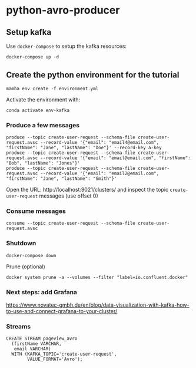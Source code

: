 # python-avro-producer

## Setup kafka

Use `docker-compose` to setup the kafka resources:

```console
docker-compose up -d
```

## Create the python environment for the tutorial

```console
mamba env create -f environment.yml
```

Activate the environment with:

```
conda activate env-kafka
```

### Produce a few messages 

```console
produce --topic create-user-request --schema-file create-user-request.avsc --record-value '{"email": "email4@email.com", "firstName": "Jane", "lastName": "Doe"}' --record-key a-key
produce --topic create-user-request --schema-file create-user-request.avsc --record-value '{"email": "email@email.com", "firstName": "Bob", "lastName": "Jones"}'
produce --topic create-user-request --schema-file create-user-request.avsc --record-value '{"email": "email2@email.com", "firstName": "Jane", "lastName": "Smith"}'
```

Open the URL: http://localhost:9021/clusters/ and inspect the topic `create-user-request` messages (use offset 0)

### Consume messages

```console
consume --topic create-user-request --schema-file create-user-request.avsc
```

### Shutdown

```console
docker-compose down
```

Prune (optional)

```console
docker system prune -a --volumes --filter "label=io.confluent.docker"
```


### Next steps: add Grafana

https://www.novatec-gmbh.de/en/blog/data-visualization-with-kafka-how-to-use-and-connect-grafana-to-your-cluster/

### Streams

```console
CREATE STREAM pageview_avro
  (firstName VARCHAR,
   email VARCHAR)
  WITH (KAFKA_TOPIC='create-user-request',
        VALUE_FORMAT='Avro');
```